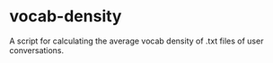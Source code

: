 # vocab-density

A script for calculating the average vocab density of .txt files of user conversations.
